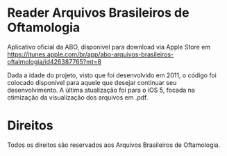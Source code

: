 # Reader Arquivos Brasileiros de Oftamologia
Aplicativo oficial da ABO, disponível para download via Apple Store em https://itunes.apple.com/br/app/abo-arquivos-brasileiros-oftalmologia/id426387765?mt=8

Dada a idade do projeto, visto que foi desenvolvido em 2011, o código foi colocado disponível para aquele que desejar continuar seu desenvolvimento. A última atualização foi para o iOS 5, focada na otimização da visualização dos arquivos em .pdf.

# Direitos
Todos os direitos são reservados aos Arquivos Brasileiros de Oftamologia.
